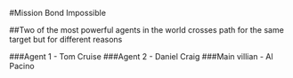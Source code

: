 #Mission Bond Impossible

##Two of the most powerful agents in the world crosses path for the same target but for different reasons

###Agent 1 - Tom Cruise
###Agent 2 - Daniel Craig
###Main villian - Al Pacino
